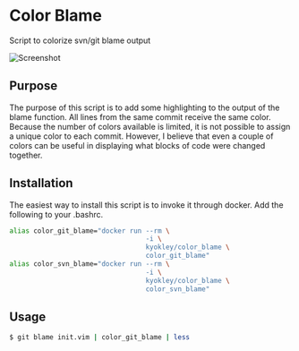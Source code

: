 # Color Blame
Script to colorize svn/git blame output

![Screenshot](/../screenshots/blame.jpg?raw=true)

## Purpose
The purpose of this script is to add some highlighting to the output of the blame function. All lines from the same commit receive the same color. Because the number of colors available is limited, it is not possible to assign a unique color to each commit. However, I believe that even a couple of colors can be useful in displaying what blocks of code were changed together.

## Installation
The easiest way to install this script is to invoke it through docker. Add the following to your .bashrc.

```bash
alias color_git_blame="docker run --rm \
                                  -i \
                                  kyokley/color_blame \
                                  color_git_blame"
alias color_svn_blame="docker run --rm \
                                  -i \
                                  kyokley/color_blame \
                                  color_svn_blame"
```

## Usage
```bash
$ git blame init.vim | color_git_blame | less
```


